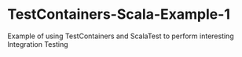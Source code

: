 # TestContainers-Scala-Example-1
Example of using TestContainers and ScalaTest to perform interesting Integration Testing
